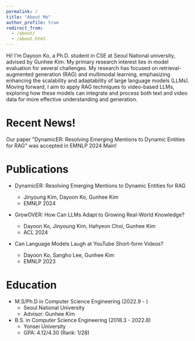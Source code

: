 ```yaml
---
permalink: /
title: "About Me"
author_profile: true
redirect_from: 
  - /about/
  - /about.html
---
```


Hi! I'm Dayoon Ko, a Ph.D. student in CSE at Seoul National university, advised by Gunhee Kim. My primary research interest lies in model evaluation for several challenges.  My research has focused on retrieval-augmented generation (RAG) and multimodal learning, emphasizing enhancing the scalability and adaptability of large language models (LLMs). Moving forward, I aim to apply RAG techniques to video-based LLMs, exploring how these models can integrate and process both text and video data for more effective understanding and generation.

Recent News!
======
Our paper "DynamicER: Resolving Emerging Mentions to Dynamic Entities for RAG" was accepted in EMNLP 2024 Main!

Publications
======
* DynamicER: Resolving Emerging Mentions to Dynamic Entities for RAG
  * Jinyoung Kim, Dayoon Ko, Gunhee Kim
  * EMNLP 2024

* GrowOVER: How Can LLMs Adapt to Growing Real-World Knowledge?
  * Dayoon Ko, Jinyoung Kim, Hahyeon Choi, Gunhee Kim
  * ACL 2024

* Can Language Models Laugh at YouTube Short-form Videos?
  * Dayoon Ko, Sangho Lee, Gunhee Kim
  * EMNLP 2023

Education
======
* M.S/Ph.D in Computer Science Engineering (2022.9 - )
  * Seoul National University
  * Advisor: Gunhee Kim
* B.S. in Computer Science Engineering (2018.3 - 2022.8)
  * Yonsei University
  * GPA: 4.12/4.30 (Rank: 1/28)
